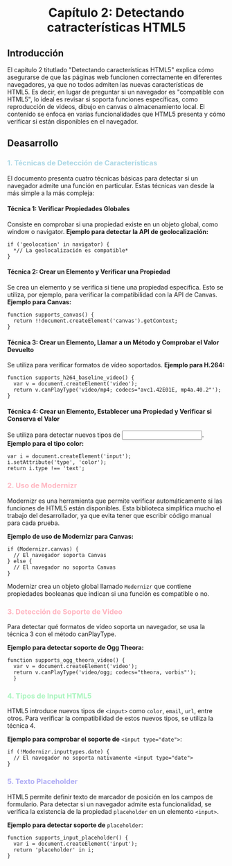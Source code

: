 <center><h1>Capítulo 2: Detectando catracterísticas HTML5</h1></center>

## Introducción
El capítulo 2 titutlado "Detectando características HTML5" explica cómo asegurarse de que las páginas web funcionen correctamente en diferentes navegadores, ya que no todos admiten las nuevas características de HTML5. Es decir, en lugar de preguntar si un navegador es "compatible con HTML5", lo ideal es revisar si soporta funciones específicas, como reproducción de videos, dibujo en canvas o almacenamiento local. El contenido se enfoca en varias funcionalidades que HTML5 presenta y cómo verificar si están disponibles en el navegador.

## Deasarrollo

<h3 style="color:lightblue">1. Técnicas de Detección de Características</h3>
El documento presenta cuatro técnicas básicas para detectar si un navegador admite una función en particular. Estas técnicas van desde la más simple a la más compleja:

#### Técnica 1: Verificar Propiedades Globales 
Consiste en comprobar si una propiedad existe en un objeto global, como window o navigator.
**Ejemplo para detectar la API de geolocalización:**
```
if ('geolocation' in navigator) {
  *// La geolocalización es compatible*
}
```
#### Técnica 2: Crear un Elemento y Verificar una Propiedad 
Se crea un elemento y se verifica si tiene una propiedad específica. Esto se utiliza, por ejemplo, para verificar la compatibilidad con la API de Canvas.
**Ejemplo para Canvas:**
```
function supports_canvas() {
  return !!document.createElement('canvas').getContext;
}
```
#### Técnica 3: Crear un Elemento, Llamar a un Método y Comprobar el Valor Devuelto 
Se utiliza para verificar formatos de vídeo soportados.
**Ejemplo para H.264:**
```
function supports_h264_baseline_video() {
  var v = document.createElement('video');
  return v.canPlayType('video/mp4; codecs="avc1.42E01E, mp4a.40.2"');
}
```
#### Técnica 4: Crear un Elemento, Establecer una Propiedad y Verificar si Conserva el Valor
Se utiliza para detectar nuevos tipos de <input>.
**Ejemplo para el tipo color:**
```
var i = document.createElement('input');
i.setAttribute('type', 'color');
return i.type !== 'text';
```
<h3 style="color:lightpink">2. Uso de Modernizr</h3>
Modernizr es una herramienta que permite verificar automáticamente si las funciones de HTML5 están disponibles. Esta biblioteca simplifica mucho el trabajo del desarrollador, ya que evita tener que escribir código manual para cada prueba.

**Ejemplo de uso de Modernizr para Canvas:**
```
if (Modernizr.canvas) {
  // El navegador soporta Canvas
} else {
  // El navegador no soporta Canvas
}
```
Modernizr crea un objeto global llamado `Modernizr` que contiene propiedades booleanas que indican si una función es compatible o no.

<h3 style="color:lightpink">3. Detección de Soporte de Video</h3>
Para detectar qué formatos de vídeo soporta un navegador, se usa la técnica 3 con el método canPlayType.

**Ejemplo para detectar soporte de Ogg Theora:**
```
function supports_ogg_theora_video() {
  var v = document.createElement('video');
  return v.canPlayType('video/ogg; codecs="theora, vorbis"');
  }
```
<h3 style="color:#abf5bf">4. Tipos de Input HTML5</h3>

HTML5 introduce nuevos tipos de `<input>` como `color`, `email`, `url`, entre otros. Para verificar la compatibilidad de estos nuevos tipos, se utiliza la técnica 4.

**Ejemplo para comprobar el soporte de** `<input type="date">`:
```
if (!Modernizr.inputtypes.date) {
  // El navegador no soporta nativamente <input type="date">
}
```
<h3 style="color:#aeabf5">5. Texto Placeholder</h3>

HTML5 permite definir texto de marcador de posición en los campos de formulario. Para detectar si un navegador admite esta funcionalidad, se verifica la existencia de la propiedad `placeholder` en un elemento `<input>`.

**Ejemplo para detectar soporte de** `placeholder`:
```
function supports_input_placeholder() {
  var i = document.createElement('input');
  return 'placeholder' in i;
}
```

